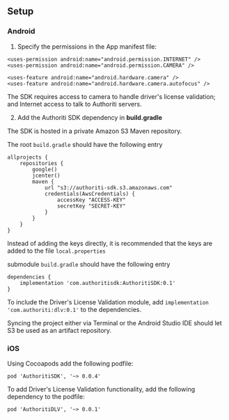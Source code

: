 ## Setup

### Android

1. Specify the permissions in the App manifest file:

```
<uses-permission android:name="android.permission.INTERNET" />
<uses-permission android:name="android.permission.CAMERA" />

<uses-feature android:name="android.hardware.camera" />
<uses-feature android:name="android.hardware.camera.autofocus" />
```

The SDK requires access to camera to handle driver's license validation; and Internet access to talk to Authoriti servers.

2. Add the Authoriti SDK dependency in **build.gradle**

The SDK is hosted in a private Amazon S3 Maven repository.

The root `build.gradle` should have the following entry

```
allprojects {
    repositories {
        google()
        jcenter()
        maven {
            url "s3://authoriti-sdk.s3.amazonaws.com"
            credentials(AwsCredentials) {
                accessKey "ACCESS-KEY"
                secretKey "SECRET-KEY"
            }
        }
    }
}

```

Instead of adding the keys directly, it is recommended that the keys are added to the file `local.properties`

submodule `build.gradle` should have the following entry

```
dependencies {
    implementation 'com.authoritisdk:AuthoritiSDK:0.1'
}
```

To include the Driver's License Validation module, add `implementation 'com.authoriti:dlv:0.1'` to the dependencies.

Syncing the project either via Terminal or the Android Studio IDE should let S3 be used as an artifact repository.

### iOS

Using Cocoapods add the following podfile:

```
pod 'AuthoritiSDK', '~> 0.0.4'
```

To add Driver's License Validation functionality, add the following dependency to the podfile:

```
pod 'AuthoritiDLV', '~> 0.0.1'
```
